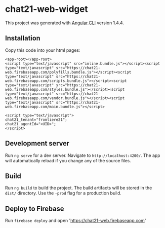 # chat21-web-widget

This project was generated with [Angular CLI](https://github.com/angular/angular-cli) version 1.4.4.


## Installation

Copy this code into your html pages:

```
<app-root></app-root>
<script type="text/javascript" src="inline.bundle.js"></script><script type="text/javascript" src="https://chat21-web.firebaseapp.com/polyfills.bundle.js"></script><script type="text/javascript" src="https://chat21-web.firebaseapp.com/scripts.bundle.js"></script><script type="text/javascript" src="https://chat21-web.firebaseapp.com/styles.bundle.js"></script><script type="text/javascript" src="https://chat21-web.firebaseapp.com/vendor.bundle.js"></script><script type="text/javascript" src="https://chat21-web.firebaseapp.com/main.bundle.js"></script>

<script type="text/javascript">
chat21_tenant="frontiere21";
chat21_agentId="<UID>";
</script>
```


## Development server

Run `ng serve` for a dev server. Navigate to `http://localhost:4200/`. The app will automatically reload if you change any of the source files.

## Build

Run `ng build` to build the project. The build artifacts will be stored in the `dist/` directory. Use the `-prod` flag for a production build.

## Deploy to Firebase 
Run `firebase deploy` and open 'https://chat21-web.firebaseapp.com'